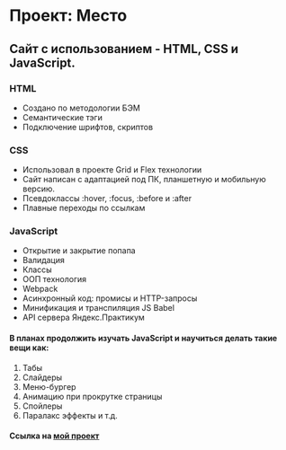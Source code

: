# Проект: Место
## Сайт с использованием - HTML, CSS и JavaScript.
### HTML
* Создано по методологии БЭМ
* Семантические тэги
* Подключение шрифтов, скриптов
### CSS
* Использовал в проекте Grid и Flex технологии
* Сайт написан с адаптацией под ПК, планшетную и мобильную версию.
* Псевдоклассы :hover, :focus, :before и :after
* Плавные переходы по ссылкам
### JavaScript
* Открытие и закрытие попапа
* Валидация
* Классы
* ООП технология
* Webpack
* Асинхронный код: промисы и HTTP-запросы
* Минификация и транспиляция JS Babel
* API сервера Яндекс.Практикум
#### В планах продолжить изучать JavaScript и научиться делать такие вещи как:
1. Табы
2. Слайдеры
3. Меню-бургер
4. Анимацию при прокрутке страницы
5. Спойлеры
6. Паралакс эффекты и т.д.
#### Ссылка на [мой проект](https://evgenyvetrov33.github.io/mesto/)